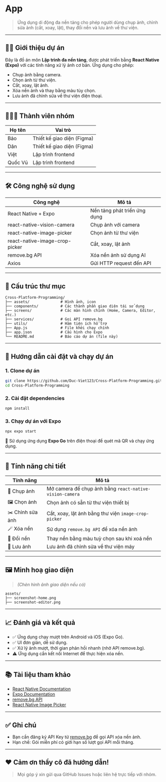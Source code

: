  # App 

> Ứng dụng di động đa nền tảng cho phép người dùng chụp ảnh, chỉnh sửa ảnh (cắt, xoay, lật), thay đổi nền và lưu ảnh về thư viện.

---

## 👨‍💻 Giới thiệu dự án

Đây là đồ án môn **Lập trình đa nền tảng**, được phát triển bằng **React Native (Expo)** với các tính năng xử lý ảnh cơ bản. Ứng dụng cho phép:

- Chụp ảnh bằng camera.
- Chọn ảnh từ thư viện.
- Cắt, xoay, lật ảnh.
- Xóa nền ảnh và thay bằng màu tùy chọn.
- Lưu ảnh đã chỉnh sửa về thư viện điện thoại.

---

## 🧑‍🤝‍🧑 Thành viên nhóm

| Họ tên        | Vai trò                        |
|---------------|-------------------------------|
| Bảo           | Thiết kế giao diện (Figma)     |
| Dân           | Thiết kế giao diện (Figma)     |
| Việt          | Lập trình frontend             |
| Quốc Vũ       | Lập trình frontend             |

---

## 🛠️ Công nghệ sử dụng

| Công nghệ                  | Mô tả                                |
|---------------------------|--------------------------------------|
| React Native + Expo       | Nền tảng phát triển ứng dụng         |
| react-native-vision-camera | Chụp ảnh với camera                  |
| react-native-image-picker | Chọn ảnh từ thư viện                 |
| react-native-image-crop-picker | Cắt, xoay, lật ảnh                |
| remove.bg API             | Xóa nền ảnh sử dụng AI               |
| Axios                     | Gửi HTTP request đến API             |

---

## 📂 Cấu trúc thư mục

```
Cross-Platform-Programming/
├── assets/              # Hình ảnh, icon
├── components/          # Các thành phần giao diện tái sử dụng
├── screens/             # Các màn hình chính (Home, Camera, Editor, etc.)
├── services/            # Gọi API remove.bg
├── utils/               # Hàm tiện ích hỗ trợ
├── App.js               # File khởi chạy chính
├── app.json             # Cấu hình cho Expo
└── README.md            # Báo cáo dự án (file này)
```

---

## 🚀 Hướng dẫn cài đặt và chạy dự án

### 1. Clone dự án

```bash
git clone https://github.com/Duc-Viet123/Cross-Platform-Programming.git
cd Cross-Platform-Programming
```

### 2. Cài đặt dependencies

```bash
npm install
```

### 3. Chạy dự án với Expo

```bash
npx expo start
```

📱 Sử dụng ứng dụng **Expo Go** trên điện thoại để quét mã QR và chạy ứng dụng.

---

## 🧠 Tính năng chi tiết

| Tính năng                | Mô tả                                                                 |
|--------------------------|----------------------------------------------------------------------|
| 📸 Chụp ảnh              | Mở camera để chụp ảnh bằng `react-native-vision-camera`              |
| 🖼️ Chọn ảnh             | Chọn ảnh có sẵn từ thư viện thiết bị                                 |
| ✂️ Chỉnh sửa ảnh         | Cắt, xoay, lật ảnh bằng thư viện `image-crop-picker`                |
| 🪄 Xóa nền               | Sử dụng `remove.bg API` để xóa nền ảnh                               |
| 🎨 Đổi nền                | Thay nền bằng màu tuỳ chọn sau khi xoá nền                           |
| 💾 Lưu ảnh               | Lưu ảnh đã chỉnh sửa về thư viện máy                                 |

---

## 🖼️ Minh hoạ giao diện

> *(Chèn hình ảnh giao diện nếu có)*

```
assets/
├── screenshot-home.png
├── screenshot-editor.png
```

---

## 📈 Đánh giá và kết quả

- ✅ Ứng dụng chạy mượt trên Android và iOS (Expo Go).
- ✅ UI đơn giản, dễ sử dụng.
- ✅ Xử lý ảnh mượt, thời gian phản hồi nhanh (nhờ API remove.bg).
- ⚠️ Ứng dụng cần kết nối Internet để thực hiện xóa nền.

---

## 📚 Tài liệu tham khảo

- [React Native Documentation](https://reactnative.dev/)
- [Expo Documentation](https://docs.expo.dev/)
- [remove.bg API](https://www.remove.bg/api)
- [React Native Image Picker](https://github.com/react-native-image-picker/react-native-image-picker)

---

## ✅ Ghi chú

- Bạn cần đăng ký API Key từ [remove.bg](https://www.remove.bg/) để gọi API xóa nền ảnh.
- Hạn chế: Gói miễn phí có giới hạn số lượt gọi API mỗi tháng.

---

## ❤️ Cảm ơn thầy cô đã hướng dẫn!

> Mọi góp ý xin gửi qua GitHub Issues hoặc liên hệ trực tiếp với nhóm.
